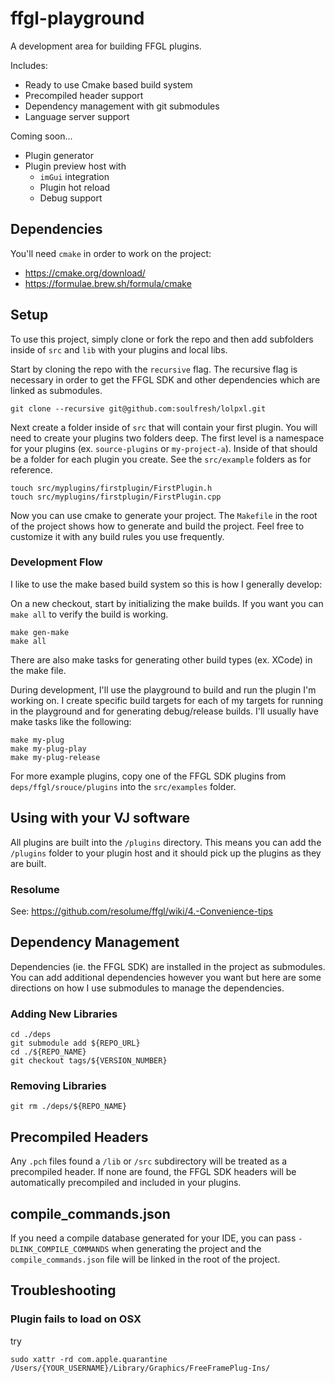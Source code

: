 # ffgl-playground
A development area for building FFGL plugins.

Includes:
- Ready to use Cmake based build system
- Precompiled header support
- Dependency management with git submodules
- Language server support

Coming soon...
- Plugin generator
- Plugin preview host with
  - `imGui` integration
  - Plugin hot reload
  - Debug support

## Dependencies

You'll need `cmake` in order to work on the project:

- https://cmake.org/download/
- https://formulae.brew.sh/formula/cmake

## Setup
To use this project, simply clone or fork the repo and then add
subfolders inside of `src` and `lib` with your plugins and local
libs.

Start by cloning the repo with the `recursive` flag. The recursive
flag is necessary in order to get the FFGL SDK and other dependencies
which are linked as submodules.

    git clone --recursive git@github.com:soulfresh/lolpxl.git

Next create a folder inside of `src` that will contain your first plugin.
You will need to create your plugins two folders deep. The first level
is a namespace for your plugins (ex. `source-plugins` or `my-project-a`).
Inside of that should be a folder for each plugin you create.
See the `src/example` folders as for reference.

    touch src/myplugins/firstplugin/FirstPlugin.h
    touch src/myplugins/firstplugin/FirstPlugin.cpp

Now you can use cmake to generate your project. The `Makefile` in the
root of the project shows how to generate and build the project. Feel
free to customize it with any build rules you use frequently.

### Development Flow
I like to use the make based build system so this is how I generally develop:

On a new checkout, start by initializing the make builds. If you want you can
`make all` to verify the build is working.

    make gen-make
    make all

There are also make tasks for generating other build types (ex. XCode) in the make file.

During development, I'll use the playground to build and run the plugin I'm
working on. I create specific build targets for each of my targets for running in the
playground and for generating debug/release builds. I'll usually have make
tasks like the following:

    make my-plug
    make my-plug-play
    make my-plug-release

For more example plugins, copy one of the FFGL SDK plugins from
`deps/ffgl/srouce/plugins` into the `src/examples` folder.

## Using with your VJ software
All plugins are built into the `/plugins` directory. This means you can
add the `/plugins` folder to your plugin host and it should pick up the
plugins as they are built.

### Resolume
See: https://github.com/resolume/ffgl/wiki/4.-Convenience-tips

## Dependency Management
Dependencies (ie. the FFGL SDK) are installed in the project as submodules.
You can add additional dependencies however you want but here are some
directions on how I use submodules to manage the dependencies.

### Adding New Libraries

    cd ./deps
    git submodule add ${REPO_URL}
    cd ./${REPO_NAME}
    git checkout tags/${VERSION_NUMBER}

### Removing Libraries

    git rm ./deps/${REPO_NAME}

## Precompiled Headers
Any `.pch` files found a `/lib` or `/src` subdirectory will be treated as a
precompiled header. If none are found, the FFGL SDK headers will be automatically
precompiled and included in your plugins.

## compile_commands.json
If you need a compile database generated for your IDE, you can pass
`-DLINK_COMPILE_COMMANDS` when generating the project and the `compile_commands.json`
file will be linked in the root of the project.

## Troubleshooting

### Plugin fails to load on OSX

try

    sudo xattr -rd com.apple.quarantine /Users/{YOUR_USERNAME}/Library/Graphics/FreeFramePlug-Ins/

